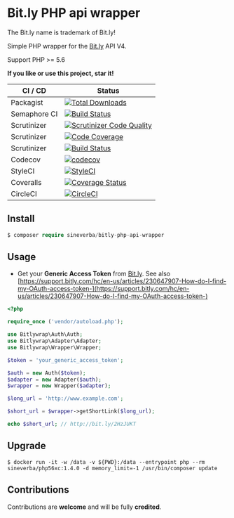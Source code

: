 # Bit.ly PHP api wrapper
The Bit.ly name is trademark of Bit.ly!

Simple PHP wrapper for the [Bit.ly](https://bitly.com/) API V4.

Support PHP >= 5.6

**If you like or use this project, star it!**

| CI / CD | Status |
| ------- | ------ |
| Packagist | [![Total Downloads](https://poser.pugx.org/sineverba/bitly-php-api-wrapper/downloads)](https://packagist.org/packages/sineverba/bitly-php-api-wrapper) |
| Semaphore CI | [![Build Status](https://sineverba.semaphoreci.com/badges/bitly-php-api-wrapper/branches/master.svg)](https://sineverba.semaphoreci.com/projects/bitly-php-api-wrapper) |
| Scrutinizer | [![Scrutinizer Code Quality](https://scrutinizer-ci.com/g/sineverba/bitly-php-api-wrapper/badges/quality-score.png?b=master)](https://scrutinizer-ci.com/g/sineverba/bitly-php-api-wrapper/?branch=master) |
| Scrutinizer |[![Code Coverage](https://scrutinizer-ci.com/g/sineverba/bitly-php-api-wrapper/badges/coverage.png?b=master)](https://scrutinizer-ci.com/g/sineverba/bitly-php-api-wrapper/?branch=master)|
| Scrutinizer | [![Build Status](https://scrutinizer-ci.com/g/sineverba/bitly-php-api-wrapper/badges/build.png?b=master)](https://scrutinizer-ci.com/g/sineverba/bitly-php-api-wrapper/build-status/master)|
| Codecov | [![codecov](https://codecov.io/gh/sineverba/bitly-php-api-wrapper/branch/master/graph/badge.svg)](https://codecov.io/gh/sineverba/bitly-php-api-wrapper)|
| StyleCI | [![StyleCI](https://github.styleci.io/repos/164450893/shield?branch=master)](https://github.styleci.io/repos/164450893)| 
| Coveralls | [![Coverage Status](https://coveralls.io/repos/github/sineverba/bitly-php-api-wrapper/badge.svg?branch=master)](https://coveralls.io/github/sineverba/bitly-php-api-wrapper?branch=master) | 
| CircleCI | [![CircleCI](https://circleci.com/gh/sineverba/bitly-php-api-wrapper/tree/master.svg?style=svg)](https://circleci.com/gh/sineverba/bitly-php-api-wrapper/tree/master) |

## Install

```php 
$ composer require sineverba/bitly-php-api-wrapper
```

## Usage

+ Get your **Generic Access Token** from [Bit.ly](https://bitly.com/). See also [https://support.bitly.com/hc/en-us/articles/230647907-How-do-I-find-my-OAuth-access-token-](https://support.bitly.com/hc/en-us/articles/230647907-How-do-I-find-my-OAuth-access-token-)

```php
<?php

require_once ('vendor/autoload.php');

use Bitlywrap\Auth\Auth;
use Bitlywrap\Adapter\Adapter;
use Bitlywrap\Wrapper\Wrapper;

$token = 'your_generic_access_token';

$auth = new Auth($token);
$adapter = new Adapter($auth);
$wrapper = new Wrapper($adapter);

$long_url = 'http://www.example.com';

$short_url = $wrapper->getShortLink($long_url);

echo $short_url; // http://bit.ly/2HzJUKT

```

## Upgrade

`$ docker run -it -w /data -v ${PWD}:/data --entrypoint php --rm sineverba/php56xc:1.4.0 -d memory_limit=-1 /usr/bin/composer update`

## Contributions

Contributions are **welcome** and will be fully **credited**.
